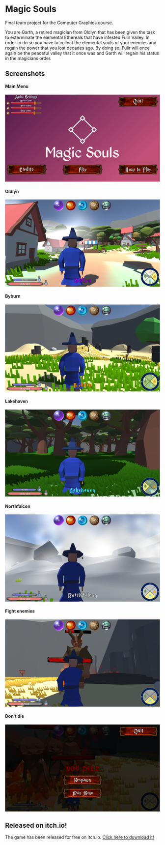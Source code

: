 # Magic Souls

Final team project for the Computer Graphics course.

You are Garth, a retired magician from Oldlyn that has been given the task to exterminate the elemental Ethereals that have infested Fulir Valley.
In order to do so you have to collect the elemental souls of your enemies and regain the power that you lost decades ago. 
By doing so, Fulir will once again be the peaceful valley that it once was and Garth will regain his status in the magicians order.

## Screenshots
#### Main Menu
![Main Menu Image](./images/menu.png "Main Menu")
#### Oldlyn
![Oldlyn Image](./images/oldlyn.png "Oldlyn")
#### Byburn
![Byburn Image](./images/byburn.png "Byburn")
#### Lakehaven
![Lakehaven Image](./images/lakehaven.png "Lakehaven")
#### Northfalcon
![Northfalcon Image](./images/northfalcon.png "Northfalcon")
#### Fight enemies 
![Enemies Image](./images/ethereal.png "Fight your enemies and recover their souls!")
#### Don't die
![Death Image](./images/death.png "You loose all your souls on death!")

## Released on itch.io!
The game has been released for free on itch.io. [Click here to download it!](https://blime.itch.io/magic-souls)
